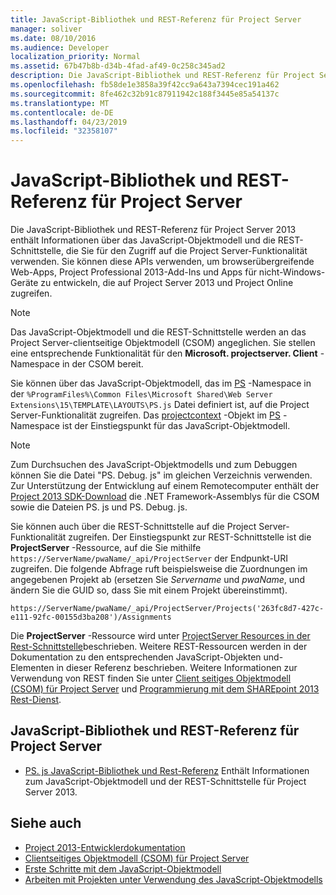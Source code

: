 ```yaml
---
title: JavaScript-Bibliothek und REST-Referenz für Project Server
manager: soliver
ms.date: 08/10/2016
ms.audience: Developer
localization_priority: Normal
ms.assetid: 67b47b8b-d34b-4fad-af49-0c258c345ad2
description: Die JavaScript-Bibliothek und REST-Referenz für Project Server 2013 enthält Informationen über das JavaScript-Objektmodell und die REST-Schnittstelle, die Sie für den Zugriff auf die Project Server-Funktionalität verwenden. Sie können diese APIs verwenden, um browserübergreifende Web-Apps, Project Professional 2013-Add-Ins und Apps für nicht-Windows-Geräte zu entwickeln, die auf Project Server 2013 und Project Online zugreifen.
ms.openlocfilehash: fb58de1e3858a39f42cc9a643a7394cec191a462
ms.sourcegitcommit: 8fe462c32b91c87911942c188f3445e85a54137c
ms.translationtype: MT
ms.contentlocale: de-DE
ms.lasthandoff: 04/23/2019
ms.locfileid: "32358107"
---
```

# <a name="javascript-library-and-rest-reference-for-project-server"></a>JavaScript-Bibliothek und REST-Referenz für Project Server

Die JavaScript-Bibliothek und REST-Referenz für Project Server 2013 enthält Informationen über das JavaScript-Objektmodell und die REST-Schnittstelle, die Sie für den Zugriff auf die Project Server-Funktionalität verwenden. Sie können diese APIs verwenden, um browserübergreifende Web-Apps, Project Professional 2013-Add-Ins und Apps für nicht-Windows-Geräte zu entwickeln, die auf Project Server 2013 und Project Online zugreifen.
  
> [!NOTE]
> Das JavaScript-Objektmodell und die REST-Schnittstelle werden an das Project Server-clientseitige Objektmodell (CSOM) angeglichen. Sie stellen eine entsprechende Funktionalität für den **Microsoft. projectserver. Client** -Namespace in der CSOM bereit. 
  
Sie können über das JavaScript-Objektmodell, das im [PS](https://msdn.microsoft.com/library/e3156167-a4fd-1bf6-8d1c-e180de1844ed%28Office.15%29.aspx) -Namespace in der `%ProgramFiles%\Common Files\Microsoft Shared\Web Server Extensions\15\TEMPLATE\LAYOUTS\PS.js` Datei definiert ist, auf die Project Server-Funktionalität zugreifen. Das [projectcontext](https://msdn.microsoft.com/library/a490b675-a845-ee94-3877-b99ada9bf2b0%28Office.15%29.aspx) -Objekt im [PS](https://msdn.microsoft.com/library/e3156167-a4fd-1bf6-8d1c-e180de1844ed%28Office.15%29.aspx) -Namespace ist der Einstiegspunkt für das JavaScript-Objektmodell. 
  
> [!NOTE]
> Zum Durchsuchen des JavaScript-Objektmodells und zum Debuggen können Sie die Datei "PS. Debug. js" im gleichen Verzeichnis verwenden. Zur Unterstützung der Entwicklung auf einem Remotecomputer enthält der [Project 2013 SDK-Download](https://www.microsoft.com/en-us/download/details.aspx?id=30435) die .NET Framework-Assemblys für die CSOM sowie die Dateien PS. js und PS. Debug. js. 
  
Sie können auch über die REST-Schnittstelle auf die Project Server-Funktionalität zugreifen. Der Einstiegspunkt zur REST-Schnittstelle ist die **ProjectServer** -Ressource, auf die Sie mithilfe `https://ServerName/pwaName/_api/ProjectServer` der Endpunkt-URI zugreifen. Die folgende Abfrage ruft beispielsweise die Zuordnungen im angegebenen Projekt ab (ersetzen Sie _Servername_ und _pwaName_, und ändern Sie die GUID so, dass Sie mit einem Projekt übereinstimmt).
  
`https://ServerName/pwaName/_api/ProjectServer/Projects('263fc8d7-427c-e111-92fc-00155d3ba208')/Assignments`

Die **ProjectServer** -Ressource wird unter [ProjectServer Resources in der Rest-Schnittstelle](https://msdn.microsoft.com/library/a490b675-a845-ee94-3877-b99ada9bf2b0%28Office.15%29.aspx#bk_ProjectServerResources)beschrieben. Weitere REST-Ressourcen werden in der Dokumentation zu den entsprechenden JavaScript-Objekten und-Elementen in dieser Referenz beschrieben. Weitere Informationen zur Verwendung von REST finden Sie unter [Client seitiges Objektmodell (CSOM) für Project Server](client-side-object-model-csom-for-project-2013.md) und [Programmierung mit dem SHAREpoint 2013 Rest-Dienst](https://msdn.microsoft.com/library/fp142385%28office.15%29.aspx).
  
## <a name="javascript-library-and-rest-reference-for-project-server"></a>JavaScript-Bibliothek und REST-Referenz für Project Server
<a name="pj15_JavaScriptAPIReference_PS"> </a>

- [PS. js JavaScript-Bibliothek und Rest-Referenz](https://msdn.microsoft.com/library/5a140021-380a-d9e0-e36d-106df85f56d6%28Office.15%29.aspx) Enthält Informationen zum JavaScript-Objektmodell und der REST-Schnittstelle für Project Server 2013. 
    
## <a name="see-also"></a>Siehe auch
<a name="bk_addresources"> </a>

- [Project 2013-Entwicklerdokumentation](project-2013-developer-documentation.md)   
- [Clientseitiges Objektmodell (CSOM) für Project Server](client-side-object-model-csom-for-project-2013.md)   
- [Erste Schritte mit dem JavaScript-Objektmodell](getting-started-with-the-project-server-2013-javascript-object-model.md)  
- [Arbeiten mit Projekten unter Verwendung des JavaScript-Objektmodells](create-retrieve-update-delete-projects-using-project-server-javascript.md)
    

